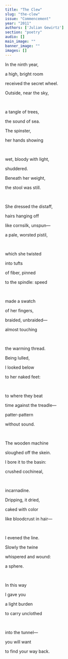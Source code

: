 ```yaml
---
title: "The Clew"
slug: "the-clew"
issue: "Commencement"
year: "2011"
authors: ['Julian Gewirtz']
section: "poetry"
audio: []
main_image: ""
banner_image: ""
images: []
---
```

In the ninth year,

 a high, bright room

 received the secret wheel.

 Outside, near the sky,

  

 a tangle of trees,

 the sound of sea.

 The spinster,

 her hands showing 

  

 wet, bloody with light,

 shuddered.

 Beneath her weight,

 the stool was still.

  

 She dressed the distaff,

 hairs hanging off

 like cornsilk, unspun—

 a pale, worsted pistil,

  

 which she twisted

 into tufts 

 of fiber, pinned

 to the spindle: speed 

  

 made a swatch 

 of her fingers, 

 braided, unbraided—

 almost touching

  

 the warming thread.

 Being lulled,

 I looked below

 to her naked feet:

  

 to where they beat

 time against the treadle—

 patter-pattern

 without sound.

  

 The wooden machine

 sloughed off the skein.

 I bore it to the basin:

 crushed cochineal,

  

 incarnadine.

 Dripping, it dried,

 caked with color

 like bloodcrust in hair—

  

 I evened the line.

 Slowly the twine

 whispered and wound:

 a sphere.

  

 In this way 

 I gave you 

 a light burden

 to carry unclothed

  

 into the tunnel—

 you will want

 to find your way back.

